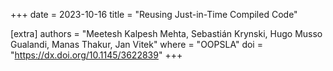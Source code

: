 +++
date  = 2023-10-16
title = "Reusing Just-in-Time Compiled Code"

[extra]
authors = "Meetesh Kalpesh Mehta, Sebastián Krynski, Hugo Musso Gualandi, Manas Thakur, Jan Vitek"
where   = "OOPSLA"
doi     = "https://dx.doi.org/10.1145/3622839"
+++
